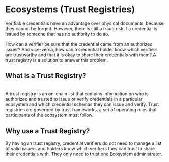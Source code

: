 # Ecosystems (Trust Registries)

Verifiable credentials have an advantage over physical documents, because they cannot be forged. However, there is still a fraud risk if a credential is issued by someone that has no authority to do so.&#x20;

How can a verifier be sure that the credential came from an authorized issuer? And vice-versa, how can a credential holder know which verifiers are trustworthy and that it is okay to share their credentials with them? A trust registry is a solution to answer this problem.

## What is a Trust Registry?

\
A trust registry is an on-chain list that contains information on who is authorized and trusted to issue or verify credentials in a particular ecosystem and which credential schemas they can issue and verify.  Trust registries are governed by trust frameworks, a set of operating rules that participants of the ecosystem must follow.

## Why use a Trust Registry?

By having an  trust registry, credential verifiers do not need to manage a list of valid issuers and holders know which verifiers they can trust to share their credentials with. They only need to trust one Ecosystem administrator.







